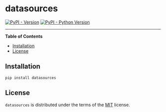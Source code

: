 # datasources

[![PyPI - Version](https://img.shields.io/pypi/v/timeseriesdatasources.svg)](https://pypi.org/project/timeseriesdatasources)
[![PyPI - Python Version](https://img.shields.io/pypi/pyversions/timeseriesdatasources.svg)](https://pypi.org/project/timeseriesdatasources)

-----

**Table of Contents**

- [Installation](#installation)
- [License](#license)

## Installation

```console
pip install datasources
```

## License

`datasources` is distributed under the terms of the [MIT](https://spdx.org/licenses/MIT.html) license.

